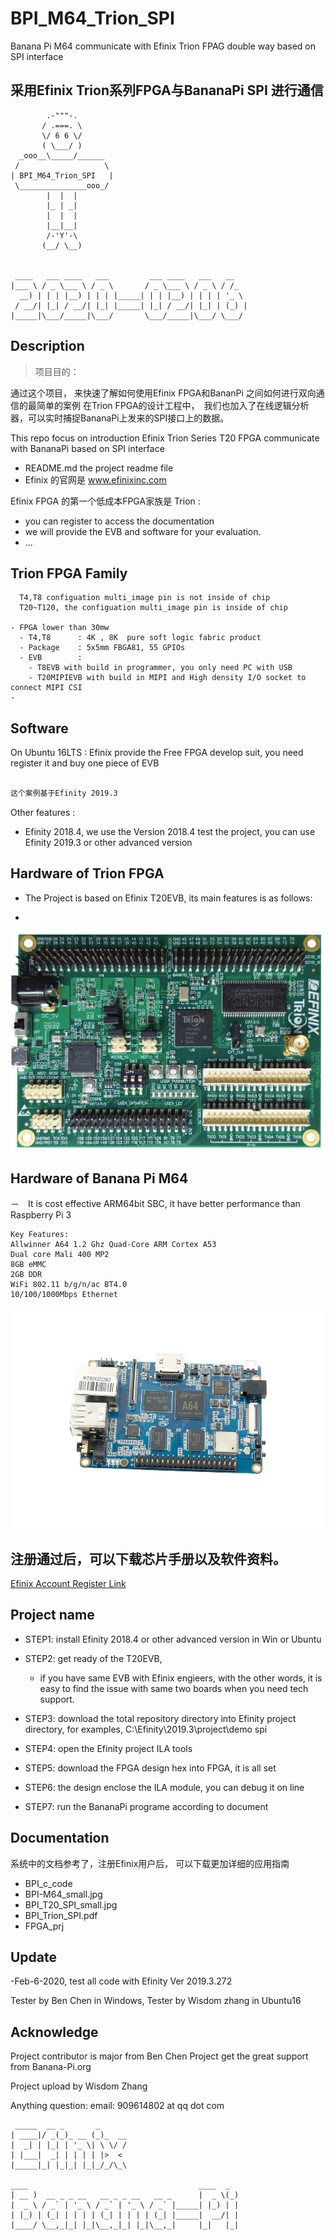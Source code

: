 # BPI_M64_Trion_SPI
Banana Pi M64 communicate with Efinix Trion FPAG double way based on SPI interface


## 采用Efinix Trion系列FPGA与BananaPi SPI 进行通信

```
        .-"""-.
       / .===. \
       \/ 6 6 \/
       ( \___/ )
  _ooo__\_____/______
 /                   \
| BPI_M64_Trion_SPI   |
 \_______________ooo_/
        |  |  |
        |_ | _|
        |  |  |
        |__|__|
        /-'Y'-\
       (__/ \__)


 ____   ___ ____   ___         ___ ____   ___   __   
|___ \ / _ \___ \ / _ \       / _ \___ \ / _ \ / /_  
  __) | | | |__) | | | |_____| | | |__) | | | | '_ \
 / __/| |_| / __/| |_| |_____| |_| / __/| |_| | (_) |
|_____|\___/_____|\___/       \___/_____|\___/ \___/

```
## Description

> 项目目的：

通过这个项目， 来快速了解如何使用Efinix FPGA和BananPi 之间如何进行双向通信的最简单的案例
在Trion FPGA的设计工程中，　我们也加入了在线逻辑分析器，可以实时捕捉BananaPi上发来的SPI接口上的数据。　



This repo focus on introduction Efinix Trion Series T20 FPGA communicate with BananaPi based on SPI interface

- README.md  the project readme file
- Efinix 的官网是 www.efinixinc.com


Efinix FPGA 的第一个低成本FPGA家族是 Trion :
- you can register to access the documentation
- we will provide the EVB and software for your evaluation.
- ...


## Trion FPGA Family

```
  T4,T8 configuation multi_image pin is not inside of chip
  T20~T120, the configuation multi_image pin is inside of chip

- FPGA lower than 30mw
  - T4,T8      : 4K , 8K  pure soft logic fabric product
  - Package    : 5x5mm FBGA81, 55 GPIOs
  - EVB        :
    - T8EVB with build in programmer, you only need PC with USB
    - T20MIPIEVB with build in MIPI and High density I/O socket to connect MIPI CSI
-
```

## Software

On Ubuntu 16LTS : Efinix provide the Free FPGA develop suit, you need register it and buy one piece of EVB

```sh

这个案例基于Efinity 2019.3
```
Other features :

- Efinity 2018.4, we use the Version 2018.4 test the project, you can use Efinity 2019.3 or other advanced version

## Hardware of Trion FPGA

- The Project is based on Efinix T20EVB, its main features is as follows:

-
![T20EVB](./T20F256EVB_PCB.jpg)


## Hardware of  Banana Pi M64

－　It is cost effective ARM64bit SBC, it have better performance than Raspberry Pi 3

```
Key Features:
Allwinner A64 1.2 Ghz Quad-Core ARM Cortex A53
Dual core Mali 400 MP2
8GB eMMC
2GB DDR
WiFi 802.11 b/g/n/ac BT4.0
10/100/1000Mbps Ethernet
```

![Banana Pi M64](./m64-ov1.png)


## 注册通过后，可以下载芯片手册以及软件资料。

[Efinix Account Register Link](http://www.efinixinc.com/shop/index)

## Project name


- STEP1: install Efinity 2018.4 or other advanced version in Win or Ubuntu
- STEP2: get ready of the T20EVB,  

    - if you have same EVB with Efinix engieers, with the other words, it is easy to find the issue with same two boards when you need tech support.

- STEP3: download the total repository directory into Efinity project directory, for examples, C:\Efinity\2019.3\project\demo spi

- STEP4: open the Efinity project ILA tools

- STEP5: download the FPGA design hex into FPGA, it is all set

- STEP6: the design enclose the ILA module, you can debug it on line
- STEP7: run the BananaPi programe according to document

## Documentation

系统中的文档参考了，注册Efinix用户后， 可以下载更加详细的应用指南


- BPI_c_code  
- BPI-M64_small.jpg  
- BPI_T20_SPI_small.jpg  
- BPI_Trion_SPI.pdf  
- FPGA_prj  




## Update

-Feb-6-2020, test all code with Efinity Ver 2019.3.272

 Tester by Ben Chen in Windows,
 Tester by Wisdom zhang in Ubuntu16




## Acknowledge

Project contributor is major from Ben Chen
Project get the great support from Banana-Pi.org

Project upload by Wisdom Zhang

Anything question: email: 909614802 at qq dot com
```
 _____  __ _       _      
| ____|/ _(_)_ __ (_)_  __
|  _| | |_| | '_ \| \ \/ /
| |___|  _| | | | | |>  <
|_____|_| |_|_| |_|_/_/\_\

____                                      ____  _
| __ )  __ _ _ __   __ _ _ __   __ _      |  _ \(_)
|  _ \ / _` | '_ \ / _` | '_ \ / _` |_____| |_) | |
| |_) | (_| | | | | (_| | | | | (_| |_____|  __/| |
|____/ \__,_|_| |_|\__,_|_| |_|\__,_|     |_|   |_|


```
